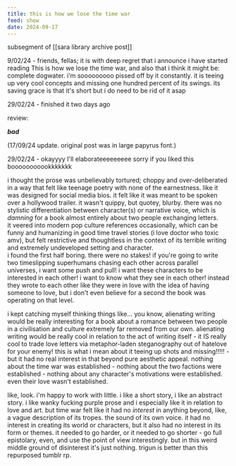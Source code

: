 ```yaml
---
title: this is how we lose the time war
feed: show
date: 2024-09-17
---
```

subsegment of [[sara library archive post]]

9/02/24 - friends, fellas; it is with deep regret that i announce i have started reading This is how we lose the time war, and also that i think it might be: complete dogwater. i'm sooooooooo pissed off by it constantly. it is teeing up very cool concepts and missing one hundred percent of its swings. its saving grace is that it's short but i do need to be rid of it asap

29/02/24 - 
finished it two days ago

review:

***bad***

(17/09/24 update. original post was in large papyrus font.)

29/02/24 - okayyyy I'll elaborateeeeeeeee sorry if you liked this booooooooookkkkkkk

i thought the prose was unbelievably tortured; choppy and over-deliberated in a way that felt like teenage poetry with none of the earnestness. like it was designed for social media bios. it felt like it was meant to be spoken over a hollywood trailer. it wasn't quippy, but quotey, blurby. there was no stylistic differentiation between character(s) or narrative voice, which is _damning_ for a book almost entirely about two people exchanging letters.  
it veered into modern pop culture references occasionally, which can be funny and humanizing in good time travel stories (i love doctor who toxic amv), but felt restrictive and thoughtless in the context of its terrible writing and extremely undeveloped setting and character.  
i found the first half boring. there were no stakes! if you're going to write two timeslipping superhumans chasing each other across parallel universes, i want some push and pull! i want these characters to be interested in each other! i want to know what they see in each other! instead they wrote to each other like they were in love with the idea of having someone to love, but i don't even believe for a second the book was operating on that level.

i kept catching myself thinking things like... you know, alienating writing would be really interesting for a book about a romance between two people in a civilisation and culture extremely far removed from our own. alienating writing would be really cool in relation to the act of writing itself - it IS really cool to trade love letters via metaphor-laden steganography out of hatelove for your enemy! this is what i mean about it teeing up shots and missing!!!!! - but it had no real interest in that beyond pure aesthetic appeal. nothing about the time war was established - nothing about the two factions were established - nothing about any character's motivations were established. even their love wasn't established.

like, look. i'm happy to work with little. i like a short story, i like an abstract story. i like wanky fucking purple prose and i especially like it in relation to love and art. but time war felt like it had no _interest_ in anything beyond, like, a vague description of its tropes. the sound of its own voice. it had no interest in creating its world or characters, but it also had no interest in its form or themes. it needed to go harder, or it needed to go shorter - go full epistolary, even, and use the point of view interestingly. but in this weird middle ground of disinterest it's just nothing. trigun is better than this repurposed tumblr rp.
